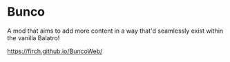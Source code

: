 # Bunco

A mod that aims to add more content in a way that'd seamlessly exist within the vanilla Balatro!

https://firch.github.io/BuncoWeb/